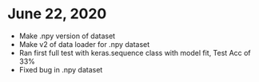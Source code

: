 # June 22, 2020
* Make .npy version of dataset
* Make v2 of data loader for .npy dataset
* Ran first full test with keras.sequence class with model fit, Test Acc of 33%
* Fixed bug in .npy dataset
